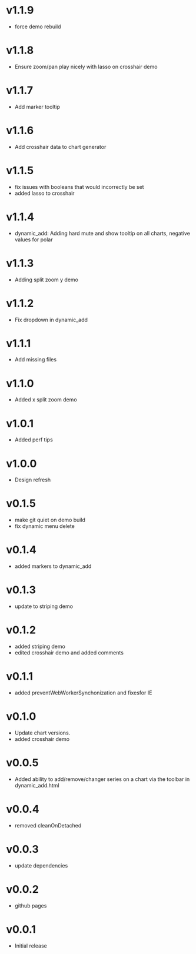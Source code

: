 v1.1.9
==================
* force demo rebuild

v1.1.8
==================
* Ensure zoom/pan play nicely with lasso on crosshair demo

v1.1.7
==================
* Add marker tooltip

v1.1.6
==================
* Add crosshair data to chart generator

v1.1.5
==================
* fix issues with booleans that would incorrectly be set
* added lasso to crosshair

v1.1.4
==================
* dynamic_add: Adding hard mute and show tooltip on all charts, negative values for polar

v1.1.3
==================
* Adding split zoom y demo

v1.1.2
==================
* Fix dropdown in dynamic_add

v1.1.1
==================
* Add missing files

v1.1.0
==================
* Added x split zoom demo

v1.0.1
==================
* Added perf tips

v1.0.0
==================
* Design refresh

v0.1.5
==================
* make git quiet on demo build
* fix dynamic menu delete

v0.1.4
==================
* added markers to dynamic_add

v0.1.3
==================
* update to striping demo

v0.1.2
==================
* added striping demo
* edited crosshair demo and added comments

v0.1.1
==================
* added preventWebWorkerSynchonization and fixesfor IE

v0.1.0
==================
* Update chart versions.
* added crosshair demo

v0.0.5
==================
* Added ability to add/remove/changer series on a chart via the toolbar in dynamic_add.html

v0.0.4
==================
* removed cleanOnDetached

v0.0.3
==================
* update dependencies

v0.0.2
==================
* github pages

v0.0.1
==================
* Initial release
